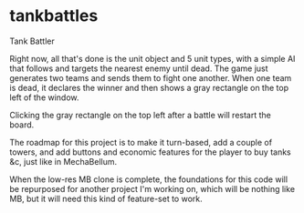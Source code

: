 # tankbattles
Tank Battler

Right now, all that's done is the unit object and 5 unit types, with a simple AI that follows and targets the nearest enemy until dead. The game just generates two teams and sends them to fight one another. When one team is dead, it declares the winner and then shows a gray rectangle on the top left of the window.

Clicking the gray rectangle on the top left after a battle will restart the board.

The roadmap for this project is to make it turn-based, add a couple of towers, and add buttons and economic features for the player to buy tanks &c, just like in MechaBellum.

When the low-res MB clone is complete, the foundations for this code will be repurposed for another project I'm working on, which will be nothing like MB, but it will need this kind of feature-set to work.
